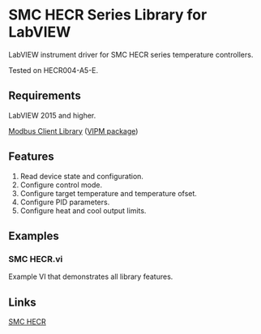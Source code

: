 # SMC HECR Series Library for LabVIEW
LabVIEW instrument driver for SMC HECR series temperature controllers.

Tested on HECR004-A5-E.

## Requirements
LabVIEW 2015 and higher.

[Modbus Client Library](https://github.com/plasmapper/modbus-client-labview) ([VIPM package](https://www.vipm.io/package/plasmapper_lib_pl_modbus_client/))

## Features
1. Read device state and configuration.
2. Configure control mode.
3. Configure target temperature and temperature ofset.
4. Configure PID parameters.
5. Configure heat and cool output limits. 

## Examples
### SMC HECR.vi
Example VI that demonstrates all library features.

## Links
[SMC HECR](https://www.smc.eu/en-eu/products/peltier-rack-mounted-type-hecr~133616~nav)
